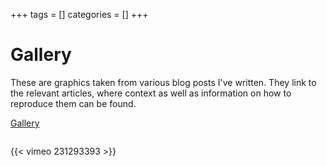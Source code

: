 +++
tags = []
categories = []
+++

# Gallery #

These are graphics taken from various blog posts I've written. 
They link to the relevant articles, where context as well as information on how to reproduce them can be found.

<a class="twitter-grid" data-limit="20" data-dnt="true" href="https://twitter.com/ferguswtaylor/timelines/999655703722815488?ref_src=twsrc%5Etfw">Gallery</a> <script async src="https://platform.twitter.com/widgets.js" charset="utf-8"></script>

<div class="row" id="two">
<div class="column" id="twoeven"></div>
<div class="column" id="twoodd"></div>
</div>

<script src='https://d3js.org/d3.v4.min.js'></script>
<script src='../portfolio.js'></script>

<link rel="stylesheet" href="../portfolio.css" />

{{< vimeo 231293393 >}}
